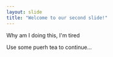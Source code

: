 ```yaml
---
layout: slide
title: "Welcome to our second slide!"
---
```

Why am I doing this, I'm tired

Use some puerh tea to continue...
